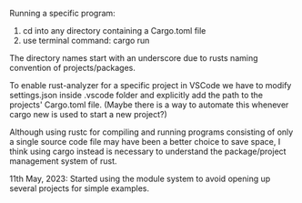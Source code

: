 Running a specific program:

1. cd into any directory containing a Cargo.toml file
2. use terminal command: cargo run

The directory names start with an underscore due to rusts naming convention of projects/packages.

To enable rust-analyzer for a specific project in VSCode we have to modify settings.json inside .vscode folder and explicitly add the path to the projects' Cargo.toml file. (Maybe there is a way to automate this whenever cargo new is used to start a new project?)

Although using rustc for compiling and running programs consisting of only a single source code file may have been a better choice to save space, I think using cargo instead is necessary to understand the package/project management system of rust.

11th May, 2023: Started using the module system to avoid opening up several projects for simple examples.
